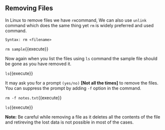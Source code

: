 # #

## Removing Files

In Linux to remove files we have `rm`command, We can also use `unlink` command which does the same thing yet `rm` is widely preferred and used command.

`Syntax: rm <filename>`

`rm sample`{{execute}} 

Now again when you list the files using `ls` command the sample file should be gone as you have removed it.

`ls`{{execute}}

It may ask you for a prompt `(yes/no)` **[Not all the times]** to remove the files. You can suppress the prompt by adding `-f` option in the command.

`rm -f notes.txt`{{execute}}

`ls`{{execute}} 

**Note:** Be careful while removing a file as it deletes all the contents of the file and retireving the lost data is not possible in most of the cases.